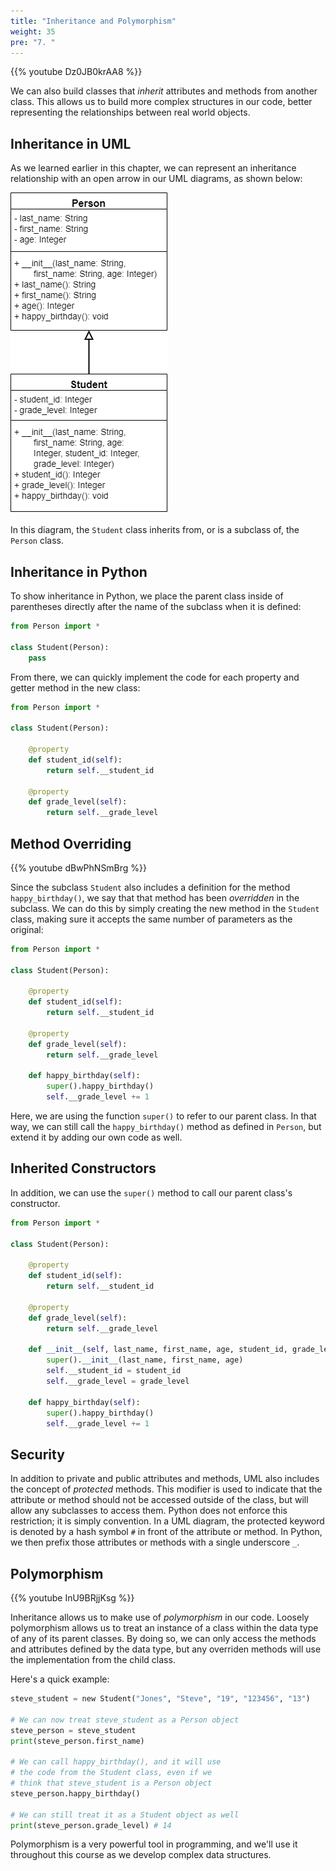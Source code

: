 ```yaml
---
title: "Inheritance and Polymorphism"
weight: 35
pre: "7. "
---
```

{{% youtube Dz0JB0krAA8 %}}

We can also build classes that _inherit_ attributes and methods from another class. This allows us to build more complex structures in our code, better representing the relationships between real world objects.

## Inheritance in UML

As we learned earlier in this chapter, we can represent an inheritance relationship with an open arrow in our UML diagrams, as shown below:

![Person Student UML Diagram](/images/2/2.17.p.7.studentuml.png)

In this diagram, the `Student` class inherits from, or is a subclass of, the `Person` class. 

## Inheritance in Python

To show inheritance in Python, we place the parent class inside of parentheses directly after the name of the subclass when it is defined:

```python
from Person import *

class Student(Person):
    pass
```

From there, we can quickly implement the code for each property and getter method in the new class:

```python
from Person import *

class Student(Person):
    
    @property
    def student_id(self):
        return self.__student_id
    
    @property
    def grade_level(self):
        return self.__grade_level
```

## Method Overriding

{{% youtube dBwPhNSmBrg %}}

Since the subclass `Student` also includes a definition for the method `happy_birthday()`, we say that that method has been _overridden_ in the subclass. We can do this by simply creating the new method in the `Student` class, making sure it accepts the same number of parameters as the original:

```python
from Person import *

class Student(Person):
    
    @property
    def student_id(self):
        return self.__student_id
    
    @property
    def grade_level(self):
        return self.__grade_level
        
    def happy_birthday(self):
        super().happy_birthday()
        self.__grade_level += 1
```

Here, we are using the function `super()` to refer to our parent class. In that way, we can still call the `happy_birthday()` method as defined in `Person`, but extend it by adding our own code as well.

## Inherited Constructors

In addition, we can use the `super()` method to call our parent class's constructor. 

```python
from Person import *

class Student(Person):
    
    @property
    def student_id(self):
        return self.__student_id
    
    @property
    def grade_level(self):
        return self.__grade_level
        
    def __init__(self, last_name, first_name, age, student_id, grade_level):
        super().__init__(last_name, first_name, age)
        self.__student_id = student_id
        self.__grade_level = grade_level
        
    def happy_birthday(self):
        super().happy_birthday()
        self.__grade_level += 1
```

## Security

In addition to private and public attributes and methods, UML also includes the concept of _protected_ methods. This modifier is used to indicate that the attribute or method should not be accessed outside of the class, but will allow any subclasses to access them. Python does not enforce this restriction; it is simply convention. In a UML diagram, the protected keyword is denoted by a hash symbol `#` in front of the attribute or method. In Python, we then prefix those attributes or methods with a single underscore `_`.

## Polymorphism

{{% youtube InU9BRjjKsg %}}

Inheritance allows us to make use of _polymorphism_ in our code. Loosely polymorphism allows us to treat an instance of a class within the data type of any of its parent classes. By doing so, we can only access the methods and attributes defined by the data type, but any overriden methods will use the implementation from the child class. 

Here's a quick example:

```python
steve_student = new Student("Jones", "Steve", "19", "123456", "13")

# We can now treat steve_student as a Person object
steve_person = steve_student
print(steve_person.first_name)

# We can call happy_birthday(), and it will use
# the code from the Student class, even if we 
# think that steve_student is a Person object
steve_person.happy_birthday()

# We can still treat it as a Student object as well
print(steve_person.grade_level) # 14

```

Polymorphism is a very powerful tool in programming, and we'll use it throughout this course as we develop complex data structures. 

